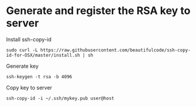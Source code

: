 # Generate and register the RSA key to server

Install ssh-copy-id
```
sudo curl -L https://raw.githubusercontent.com/beautifulcode/ssh-copy-id-for-OSX/master/install.sh | sh 
```
Generate key
```
ssh-keygen -t rsa -b 4096 
```

Copy key to server
```
ssh-copy-id -i ~/.ssh/mykey.pub user@host
```
